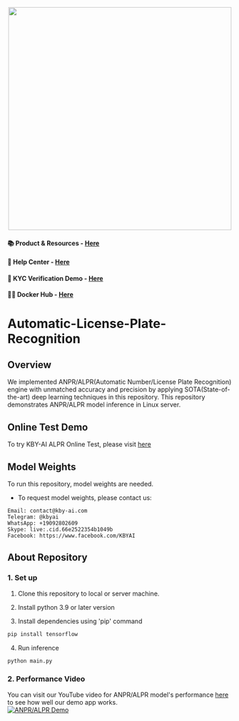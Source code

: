 <p align="center">
  <a href="https://play.google.com/store/apps/dev?id=7086930298279250852" target="_blank">
    <img alt="" src="https://github-production-user-asset-6210df.s3.amazonaws.com/125717930/246971879-8ce757c3-90dc-438d-807f-3f3d29ddc064.png" width=500/>
  </a>  
</p>

#### 📚 Product & Resources - [Here](https://github.com/kby-ai/Product)
#### 🛟 Help Center - [Here](https://docs.kby-ai.com)
#### 💼 KYC Verification Demo - [Here](https://github.com/kby-ai/KYC-Verification-Demo-Android)
#### 🙋‍♀️ Docker Hub - [Here](https://hub.docker.com/u/kbyai)

# Automatic-License-Plate-Recognition

## Overview

We implemented ANPR/ALPR(Automatic Number/License Plate Recognition) engine with unmatched accuracy and precision by applying SOTA(State-of-the-art) deep learning techniques in this repository. 
This repository demonstrates ANPR/ALPR model inference in Linux server.

## Online Test Demo
To try KBY-AI ALPR Online Test, please visit [here](https://web.kby-ai.com/)

## Model Weights

To run this repository, model weights are needed.

- To request model weights, please contact us:
```
Email: contact@kby-ai.com
Telegram: @kbyai
WhatsApp: +19092802609
Skype: live:.cid.66e2522354b1049b
Facebook: https://www.facebook.com/KBYAI
```

## About Repository

### 1. Set up
1. Clone this repository to local or server machine.

2. Install python 3.9 or later version

3. Install dependencies using 'pip' command
```bash
pip install tensorflow
```
4. Run inference
```bash
python main.py
```
### 2. Performance Video

You can visit our YouTube video for ANPR/ALPR model's performance [here](https://www.youtube.com/watch?v=GjMAi5J9eXA) to see how well our demo app works.</br>
[![ANPR/ALPR Demo](https://img.youtube.com/vi/GjMAi5J9eXA/0.jpg)](https://www.youtube.com/watch?v=GjMAi5J9eXA)</br>
